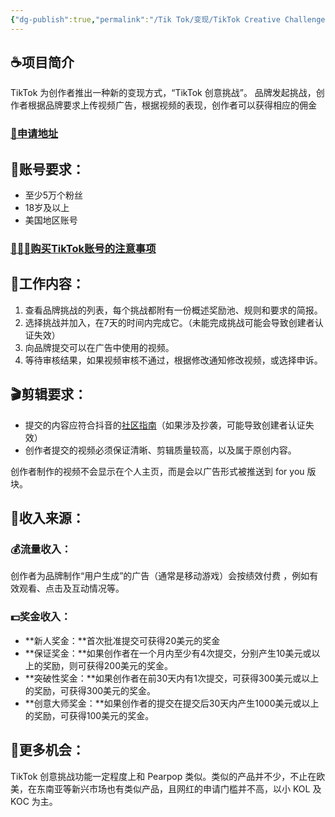 ```yaml
---
{"dg-publish":true,"permalink":"/Tik Tok/变现/TikTok Creative Challenge(TTCC)/","dgPassFrontmatter":true,"noteIcon":"","updated":"2024-11-07T11:07:08.521+08:00"}
---
```



<h2 class="H1_Underline">☕项目简介</h2>
TikTok 为创作者推出一种新的变现方式，“TikTok 创意挑战”。
品牌发起挑战，创作者根据品牌要求上传视频广告，根据视频的表现，创作者可以获得相应的佣金

<h3>
<a href="https://ads.tiktok.com/creativechallenge" class="long-cang">🧭申请地址</a>
</h3>

<h2 class="H1_Underline">💼账号要求：</h2>

- 至少5万个粉丝
- 18岁及以上
- 美国地区账号

<h3>
<a href="https://chenliguo.vercel.app/Tik%20Tok/疑难杂症/初期/购买TikTok账号的注意事项" class="long-cang">🙅🏼‍♀️购买TikTok账号的注意事项</a>
</h3>

<h2 class="H1_Underline">🧱工作内容：</h2>

1. 查看品牌挑战的列表，每个挑战都附有一份概述奖励池、规则和要求的简报。
2. 选择挑战并加入，在7天的时间内完成它。（未能完成挑战可能会导致创建者认证失效）
3. 向品牌提交可以在广告中使用的视频。
4. 等待审核结果，如果视频审核不通过，根据修改通知修改视频，或选择申诉。

<h2 class="H1_Underline">🎬剪辑要求：</h2>

- 提交的内容应符合抖音的[社区指南](https://www.tiktok.com/community-guidelines?lang=en)（如果涉及抄袭，可能导致创建者认证失效）
- 创作者提交的视频必须保证清晰、剪辑质量较高，以及属于原创内容。

<div class="long-cang">创作者制作的视频不会显示在个人主页，而是会以广告形式被推送到 for you 版块。</div>

<h2 class="H1_Underline">💸收入来源：</h2>

<h3 class="long-cang">💰流量收入：</h3>

创作者为品牌制作“用户生成”的广告（通常是移动游戏）会按绩效付费 ，例如有效观看、点击及互动情况等。

<h3 class="long-cang">💵奖金收入：</h3>

- **新人奖金：**首次批准提交可获得20美元的奖金
- **保证奖金：**如果创作者在一个月内至少有4次提交，分别产生10美元或以上的奖励，则可获得200美元的奖金。
- **突破性奖金：**如果创作者在前30天内有1次提交，可获得300美元或以上的奖励，可获得300美元的奖金。
- **创意大师奖金：**如果创作者的提交在提交后30天内产生1000美元或以上的奖励，可获得100美元的奖金。

<h2 class="H1_Underline">🎁更多机会：</h2>

TikTok 创意挑战功能一定程度上和 Pearpop 类似。类似的产品并不少，不止在欧美，在东南亚等新兴市场也有类似产品，且网红的申请门槛并不高，以小 KOL 及 KOC 为主。 




